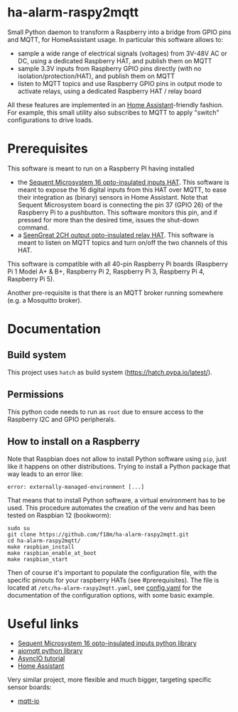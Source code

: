 # ha-alarm-raspy2mqtt

Small Python daemon to transform a Raspberry into a bridge from GPIO pins and MQTT, for HomeAssistant usage.
In particular this software allows to:
* sample a wide range of electrical signals (voltages) from 3V-48V AC or DC, using a dedicated Raspberry HAT, and publish them on MQTT
* sample 3.3V inputs from Raspberry GPIO pins directly (with no isolation/protection/HAT), and publish them on MQTT
* listen to MQTT topics and use Raspberry GPIO pins in output mode to activate relays, using a dedicated Raspberry HAT / relay board

All these features are implemented in an [Home Assistant](https://www.home-assistant.io/)-friendly fashion.
For example, this small utility also subscribes to MQTT to apply "switch" configurations to drive loads.

# Prerequisites

This software is meant to run on a Raspberry PI having installed
* the [Sequent Microsystem 16 opto-insulated inputs HAT](https://sequentmicrosystems.com/collections/all-io-cards/products/16-universal-inputs-card-for-raspberry-pi).
   This software is meant to expose the 16 digital inputs from this HAT
   over MQTT, to ease their integration as (binary) sensors in Home Assistant.
   Note that Sequent Microsystem board is connecting the pin 37 (GPIO 26) of the Raspberry Pi 
   to a pushbutton. This software monitors this pin, and if pressed for more than the
   desired time, issues the shut-down command.
* a [SeenGreat 2CH output opto-insulated relay HAT](https://seengreat.com/wiki/107/).
   This software is meant to listen on MQTT topics and turn on/off the
   two channels of this HAT.

This software is compatible with all 40-pin Raspberry Pi boards
(Raspberry Pi 1 Model A+ & B+, Raspberry Pi 2, Raspberry Pi 3, Raspberry Pi 4,
Raspberry Pi 5).

Another pre-requisite is that there is an MQTT broker running somewhere (e.g. a Mosquitto broker).


# Documentation

## Build system

This project uses `hatch` as build system (https://hatch.pypa.io/latest/).

## Permissions

This python code needs to run as `root` due to ensure access to the Raspberry I2C and GPIO peripherals.

## How to install on a Raspberry

Note that Raspbian does not allow to install Python software using `pip`, just like it happens on other distributions.
Trying to install a Python package that way leads to an error like:

```
error: externally-managed-environment [...]
```

That means that to install Python software, a virtual environment has to be used.
This procedure automates the creation of the venv and has been tested on Raspbian 12 (bookworm):

```
sudo su
git clone https://github.com/f18m/ha-alarm-raspy2mqtt.git
cd ha-alarm-raspy2mqtt/
make raspbian_install
make raspbian_enable_at_boot
make raspbian_start
```

Then of course it's important to populate the configuration file, with the specific pinouts for your raspberry HATs
(see #prerequisites). The file is located at `/etc/ha-alarm-raspy2mqtt.yaml`, see [config.yaml](config.yaml) for 
the documentation of the configuration options, with some basic example.


# Useful links

* [Sequent Microsystem 16 opto-insulated inputs python library](https://github.com/SequentMicrosystems/16inpind-rpi)
* [aiomqtt python library](https://github.com/sbtinstruments/aiomqtt)
* [AsyncIO tutorial](https://realpython.com/python-concurrency/#asyncio-version)
* [Home Assistant](https://www.home-assistant.io/)

Very similar project, more flexible and much bigger, targeting specific sensor boards:
* [mqtt-io](https://github.com/flyte/mqtt-io)

